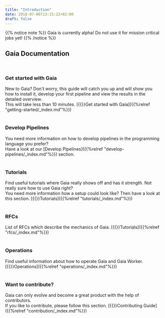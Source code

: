 ```yaml
---
title: "Introduction"
date: 2018-07-06T13:15:22+02:00
draft: false
---
```


{{% notice note %}}
Gaia is currently alpha! Do not use it for mission critical jobs yet!
{{% /notice %}}

## Gaia Documentation
<br />

### Get started with Gaia

New to Gaia? Don't worry, this guide will catch you up and will show you how to install it, develop your first pipeline and view the results in the detailed overview. <br />
This will take less than 10 minutes. 
[{{<icon circle-arrow-right>}}Get started with Gaia]({{%relref "getting-started/_index.md"%}})
<br />
<br />

### Develop Pipelines

You need more information on how to develop pipelines in the programming language you prefer? <br />
Have a look at our [Develop Pipelines]({{%relref "develop-pipelines/_index.md"%}}) section.
<br />
<br />

### Tutorials

Find useful tutorials where Gaia really shows off and has it strength. Not really sure how to use Gaia right? <br /> 
You need more information how a setup could look like? Then have a look at this section.
[{{<icon circle-arrow-right>}}Tutorials]({{%relref "tutorials/_index.md"%}})
<br />
<br />

### RFCs

List of RFCs which describe the mechanics of Gaia.
[{{<icon circle-arrow-right>}}Tutorials]({{%relref "rfcs/_index.md"%}})
<br />
<br />

### Operations

Find useful information about how to operate Gaia and Gaia Worker.
[{{<icon circle-arrow-right>}}Operations]({{%relref "operations/_index.md"%}})
<br />
<br />

### Want to contribute?

Gaia can only evolve and become a great product with the help of contributors. <br />
If you like to contribute, please follow this section.
[{{<icon circle-arrow-right>}}Contributing Guide]({{%relref "contribution/_index.md"%}})
